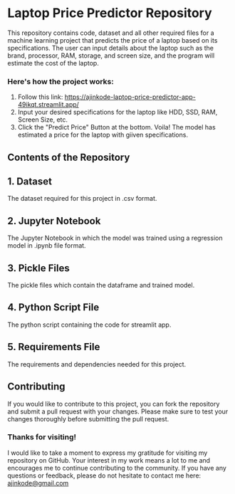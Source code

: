 # Laptop Price Predictor Repository

This repository contains code, dataset and all other required files for a machine learning project that predicts the price of a laptop based on its specifications. The user can input details about the laptop such as the brand, processor, RAM, storage, and screen size, and the program will estimate the cost of the laptop.

### Here's how the project works:
1. Follow this link: https://ajinkode-laptop-price-predictor-app-49ikqt.streamlit.app/
2. Input your desired specifications for the laptop like HDD, SSD, RAM, Screen Size, etc.
3. Click the "Predict Price" Button at the bottom.
Voila! The model has estimated a price for the laptop with giiven specifications.


## Contents of the Repository

## 1. Dataset
The dataset required for this project in .csv format.

## 2. Jupyter Notebook 
The Jupyter Notebook in which the model was trained using a regression model in .ipynb file format.

## 3. Pickle Files
The pickle files which contain the dataframe and trained model.

## 4. Python Script File
The python script containing the code for streamlit app.
## 5. Requirements File
The requirements and dependencies needed for this project.



## Contributing
If you would like to contribute to this project, you can fork the repository and submit a pull request with your changes. Please make sure to test your changes thoroughly before submitting the pull request.

### Thanks for visiting!
I would like to take a moment to express my gratitude for visiting my repository on GitHub. Your interest in my work means a lot to me and encourages me to continue contributing to the community. If you have any questions or feedback, please do not hesitate to contact me here: ajinkode@gmail.com
